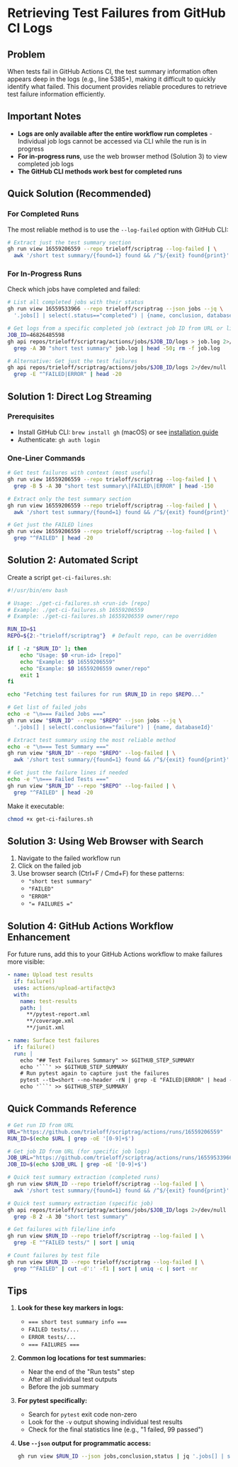 # Retrieving Test Failures from GitHub CI Logs

## Problem

When tests fail in GitHub Actions CI, the test summary information often appears deep in the logs (e.g., line 5385+), making it difficult to quickly identify what failed. This document provides reliable procedures to retrieve test failure information efficiently.

## Important Notes

- **Logs are only available after the entire workflow run completes** - Individual job logs cannot be accessed via CLI while the run is in progress
- **For in-progress runs**, use the web browser method (Solution 3) to view completed job logs
- **The GitHub CLI methods work best for completed runs**

## Quick Solution (Recommended)

### For Completed Runs

The most reliable method is to use the `--log-failed` option with GitHub CLI:

```bash
# Extract just the test summary section
gh run view 16559206559 --repo trieloff/scriptrag --log-failed | \
  awk '/short test summary/{found=1} found && /^$/{exit} found{print}'
```

### For In-Progress Runs

Check which jobs have completed and failed:

```bash
# List all completed jobs with their status
gh run view 16559533966 --repo trieloff/scriptrag --json jobs --jq \
  '.jobs[] | select(.status=="completed") | {name, conclusion, databaseId}'

# Get logs from a specific completed job (extract job ID from URL or list above)
JOB_ID=46826485598
gh api repos/trieloff/scriptrag/actions/jobs/$JOB_ID/logs > job.log 2>/dev/null && \
  grep -A 30 "short test summary" job.log | head -50; rm -f job.log

# Alternative: Get just the test failures
gh api repos/trieloff/scriptrag/actions/jobs/$JOB_ID/logs 2>/dev/null | \
  grep -E "^FAILED|ERROR" | head -20
```

## Solution 1: Direct Log Streaming

### Prerequisites

- Install GitHub CLI: `brew install gh` (macOS) or see [installation guide](https://cli.github.com/)
- Authenticate: `gh auth login`

### One-Liner Commands

```bash
# Get test failures with context (most useful)
gh run view 16559206559 --repo trieloff/scriptrag --log-failed | \
  grep -B 5 -A 30 "short test summary\|FAILED\|ERROR" | head -150

# Extract only the test summary section
gh run view 16559206559 --repo trieloff/scriptrag --log-failed | \
  awk '/short test summary/{found=1} found && /^$/{exit} found{print}'

# Get just the FAILED lines
gh run view 16559206559 --repo trieloff/scriptrag --log-failed | \
  grep "^FAILED" | head -20
```

## Solution 2: Automated Script

Create a script `get-ci-failures.sh`:

```bash
#!/usr/bin/env bash

# Usage: ./get-ci-failures.sh <run-id> [repo]
# Example: ./get-ci-failures.sh 16559206559
# Example: ./get-ci-failures.sh 16559206559 owner/repo

RUN_ID=$1
REPO=${2:-"trieloff/scriptrag"}  # Default repo, can be overridden

if [ -z "$RUN_ID" ]; then
    echo "Usage: $0 <run-id> [repo]"
    echo "Example: $0 16559206559"
    echo "Example: $0 16559206559 owner/repo"
    exit 1
fi

echo "Fetching test failures for run $RUN_ID in repo $REPO..."

# Get list of failed jobs
echo -e "\n=== Failed Jobs ==="
gh run view "$RUN_ID" --repo "$REPO" --json jobs --jq \
  '.jobs[] | select(.conclusion=="failure") | {name, databaseId}'

# Extract test summary using the most reliable method
echo -e "\n=== Test Summary ==="
gh run view "$RUN_ID" --repo "$REPO" --log-failed | \
  awk '/short test summary/{found=1} found && /^$/{exit} found{print}'

# Get just the failure lines if needed
echo -e "\n=== Failed Tests ==="
gh run view "$RUN_ID" --repo "$REPO" --log-failed | \
  grep "^FAILED" | head -20
```

Make it executable:

```bash
chmod +x get-ci-failures.sh
```

## Solution 3: Using Web Browser with Search

1. Navigate to the failed workflow run
2. Click on the failed job
3. Use browser search (Ctrl+F / Cmd+F) for these patterns:
   - `"short test summary"`
   - `"FAILED"`
   - `"ERROR"`
   - `"= FAILURES ="`

## Solution 4: GitHub Actions Workflow Enhancement

For future runs, add this to your GitHub Actions workflow to make failures more visible:

```yaml
- name: Upload test results
  if: failure()
  uses: actions/upload-artifact@v3
  with:
    name: test-results
    path: |
      **/pytest-report.xml
      **/coverage.xml
      **/junit.xml

- name: Surface test failures
  if: failure()
  run: |
    echo "## Test Failures Summary" >> $GITHUB_STEP_SUMMARY
    echo '```' >> $GITHUB_STEP_SUMMARY
    # Run pytest again to capture just the failures
    pytest --tb=short --no-header -rN | grep -E "FAILED|ERROR" | head -20 >> $GITHUB_STEP_SUMMARY || true
    echo '```' >> $GITHUB_STEP_SUMMARY
```

## Quick Commands Reference

```bash
# Get run ID from URL
URL="https://github.com/trieloff/scriptrag/actions/runs/16559206559"
RUN_ID=$(echo $URL | grep -oE '[0-9]+$')

# Get job ID from URL (for specific job logs)
JOB_URL="https://github.com/trieloff/scriptrag/actions/runs/16559533966/job/46826485598"
JOB_ID=$(echo $JOB_URL | grep -oE '[0-9]+$')

# Quick test summary extraction (completed runs)
gh run view $RUN_ID --repo trieloff/scriptrag --log-failed | \
  awk '/short test summary/{found=1} found && /^$/{exit} found{print}'

# Quick test summary extraction (specific job)
gh api repos/trieloff/scriptrag/actions/jobs/$JOB_ID/logs 2>/dev/null | \
  grep -B 2 -A 30 "short test summary"

# Get failures with file/line info
gh run view $RUN_ID --repo trieloff/scriptrag --log-failed | \
  grep -E "^FAILED tests/" | sort | uniq

# Count failures by test file
gh run view $RUN_ID --repo trieloff/scriptrag --log-failed | \
  grep "^FAILED" | cut -d':' -f1 | sort | uniq -c | sort -nr
```

## Tips

1. **Look for these key markers in logs:**
   - `=== short test summary info ===`
   - `FAILED tests/...`
   - `ERROR tests/...`
   - `=== FAILURES ===`

2. **Common log locations for test summaries:**
   - Near the end of the "Run tests" step
   - After all individual test outputs
   - Before the job summary

3. **For pytest specifically:**
   - Search for `pytest` exit code non-zero
   - Look for the `-v` output showing individual test results
   - Check for the final statistics line (e.g., "1 failed, 99 passed")

4. **Use `--json` output for programmatic access:**

   ```bash
   gh run view $RUN_ID --json jobs,conclusion,status | jq '.jobs[] | select(.conclusion=="failure")'
   ```
